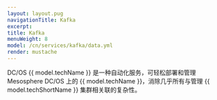 ```yaml
---
layout: layout.pug
navigationTitle: Kafka  
excerpt:
title: Kafka  
menuWeight: 8
model: /cn/services/kafka/data.yml
render: mustache
---
```




DC/OS {{ model.techName }} 是一种自动化服务，可轻松部署和管理 Mesosphere DC/OS 上的 {{ model.techName }}，消除几乎所有与管理 {{ model.techShortName }} 集群相关联的复杂性。
